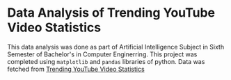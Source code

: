# Data Analysis of Trending YouTube Video Statistics
This data analysis was done as part of Artificial Intelligence Subject in Sixth Semester of Bachelor's in Computer Enginerring.
This project was completed using `matplotlib` and `pandas` libraries of python.
Data was fetched from [Trending YouTube Video Statistics]([https://duckduckgo.com](https://www.kaggle.com/datasets/datasnaek/youtube-new))
